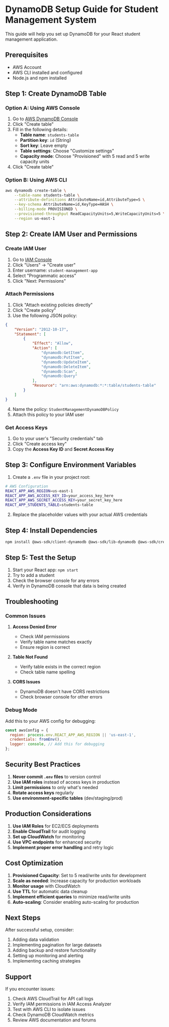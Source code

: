 # DynamoDB Setup Guide for Student Management System

This guide will help you set up DynamoDB for your React student management application.

## Prerequisites

- AWS Account
- AWS CLI installed and configured
- Node.js and npm installed

## Step 1: Create DynamoDB Table

### Option A: Using AWS Console

1. Go to [AWS DynamoDB Console](https://console.aws.amazon.com/dynamodb/)
2. Click "Create table"
3. Fill in the following details:
   - **Table name**: `students-table`
   - **Partition key**: `id` (String)
   - **Sort key**: Leave empty
   - **Table settings**: Choose "Customize settings"
   - **Capacity mode**: Choose "Provisioned" with 5 read and 5 write capacity units
4. Click "Create table"

### Option B: Using AWS CLI

```bash
aws dynamodb create-table \
    --table-name students-table \
    --attribute-definitions AttributeName=id,AttributeType=S \
    --key-schema AttributeName=id,KeyType=HASH \
    --billing-mode PROVISIONED \
    --provisioned-throughput ReadCapacityUnits=5,WriteCapacityUnits=5 \
    --region us-east-1
```

## Step 2: Create IAM User and Permissions

### Create IAM User

1. Go to [IAM Console](https://console.aws.amazon.com/iam/)
2. Click "Users" → "Create user"
3. Enter username: `student-management-app`
4. Select "Programmatic access"
5. Click "Next: Permissions"

### Attach Permissions

1. Click "Attach existing policies directly"
2. Click "Create policy"
3. Use the following JSON policy:

```json
{
    "Version": "2012-10-17",
    "Statement": [
        {
            "Effect": "Allow",
            "Action": [
                "dynamodb:GetItem",
                "dynamodb:PutItem",
                "dynamodb:UpdateItem",
                "dynamodb:DeleteItem",
                "dynamodb:Scan",
                "dynamodb:Query"
            ],
            "Resource": "arn:aws:dynamodb:*:*:table/students-table"
        }
    ]
}
```

4. Name the policy: `StudentManagementDynamoDBPolicy`
5. Attach this policy to your IAM user

### Get Access Keys

1. Go to your user's "Security credentials" tab
2. Click "Create access key"
3. Copy the **Access Key ID** and **Secret Access Key**

## Step 3: Configure Environment Variables

1. Create a `.env` file in your project root:

```bash
# AWS Configuration
REACT_APP_AWS_REGION=us-east-1
REACT_APP_AWS_ACCESS_KEY_ID=your_access_key_here
REACT_APP_AWS_SECRET_ACCESS_KEY=your_secret_key_here
REACT_APP_STUDENTS_TABLE=students-table
```

2. Replace the placeholder values with your actual AWS credentials

## Step 4: Install Dependencies

```bash
npm install @aws-sdk/client-dynamodb @aws-sdk/lib-dynamodb @aws-sdk/credential-providers
```

## Step 5: Test the Setup

1. Start your React app: `npm start`
2. Try to add a student
3. Check the browser console for any errors
4. Verify in DynamoDB console that data is being created

## Troubleshooting

### Common Issues

1. **Access Denied Error**
   - Check IAM permissions
   - Verify table name matches exactly
   - Ensure region is correct

2. **Table Not Found**
   - Verify table exists in the correct region
   - Check table name spelling

3. **CORS Issues**
   - DynamoDB doesn't have CORS restrictions
   - Check browser console for other errors

### Debug Mode

Add this to your AWS config for debugging:

```javascript
const awsConfig = {
  region: process.env.REACT_APP_AWS_REGION || 'us-east-1',
  credentials: fromEnv(),
  logger: console, // Add this for debugging
};
```

## Security Best Practices

1. **Never commit `.env` files** to version control
2. **Use IAM roles** instead of access keys in production
3. **Limit permissions** to only what's needed
4. **Rotate access keys** regularly
5. **Use environment-specific tables** (dev/staging/prod)

## Production Considerations

1. **Use IAM Roles** for EC2/ECS deployments
2. **Enable CloudTrail** for audit logging
3. **Set up CloudWatch** for monitoring
4. **Use VPC endpoints** for enhanced security
5. **Implement proper error handling** and retry logic

## Cost Optimization

1. **Provisioned Capacity**: Set to 5 read/write units for development
2. **Scale as needed**: Increase capacity for production workloads
3. **Monitor usage** with CloudWatch
4. **Use TTL** for automatic data cleanup
5. **Implement efficient queries** to minimize read/write units
6. **Auto-scaling**: Consider enabling auto-scaling for production

## Next Steps

After successful setup, consider:

1. Adding data validation
2. Implementing pagination for large datasets
3. Adding backup and restore functionality
4. Setting up monitoring and alerting
5. Implementing caching strategies

## Support

If you encounter issues:

1. Check AWS CloudTrail for API call logs
2. Verify IAM permissions in IAM Access Analyzer
3. Test with AWS CLI to isolate issues
4. Check DynamoDB CloudWatch metrics
5. Review AWS documentation and forums
